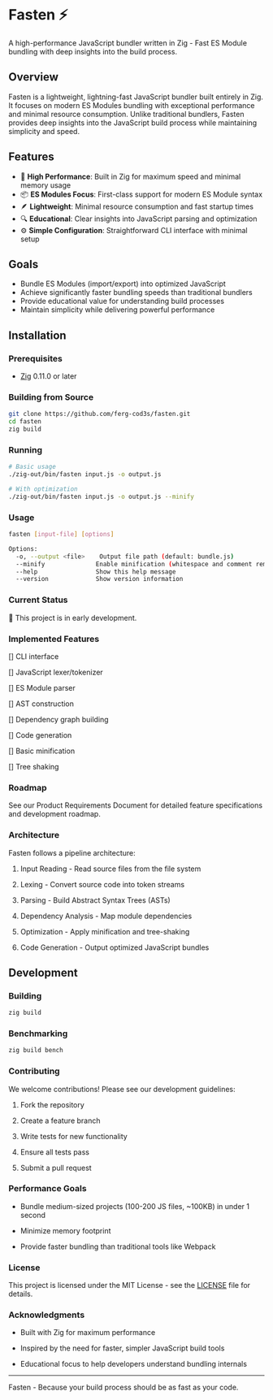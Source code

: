 # Fasten ⚡

A high-performance JavaScript bundler written in Zig - Fast ES Module bundling with deep insights into the build process.

## Overview

Fasten is a lightweight, lightning-fast JavaScript bundler built entirely in Zig. It focuses on modern ES Modules bundling with exceptional performance and minimal resource consumption. Unlike traditional bundlers, Fasten provides deep insights into the JavaScript build process while maintaining simplicity and speed.

## Features

- 🚀 **High Performance**: Built in Zig for maximum speed and minimal memory usage
- 📦 **ES Modules Focus**: First-class support for modern ES Module syntax
- 🪶 **Lightweight**: Minimal resource consumption and fast startup times
- 🔍 **Educational**: Clear insights into JavaScript parsing and optimization
- ⚙️ **Simple Configuration**: Straightforward CLI interface with minimal setup

## Goals

- Bundle ES Modules (import/export) into optimized JavaScript
- Achieve significantly faster bundling speeds than traditional bundlers
- Provide educational value for understanding build processes
- Maintain simplicity while delivering powerful performance

## Installation

### Prerequisites

- [Zig](https://ziglang.org/download/) 0.11.0 or later

### Building from Source

```bash
git clone https://github.com/ferg-cod3s/fasten.git
cd fasten
zig build
```

### Running
```bash
# Basic usage
./zig-out/bin/fasten input.js -o output.js

# With optimization
./zig-out/bin/fasten input.js -o output.js --minify
```

### Usage
```bash
fasten [input-file] [options]

Options:
  -o, --output <file>    Output file path (default: bundle.js)
  --minify              Enable minification (whitespace and comment removal)
  --help                Show this help message
  --version             Show version information
```

### Current Status

🚧 This project is in early development.

### Implemented Features

[] CLI interface

[] JavaScript lexer/tokenizer

[] ES Module parser

[] AST construction

[] Dependency graph building

[] Code generation

[] Basic minification

[] Tree shaking

### Roadmap

See our Product Requirements Document for detailed feature specifications and development roadmap.

### Architecture

Fasten follows a pipeline architecture:

1. Input Reading - Read source files from the file system

2. Lexing - Convert source code into token streams

3. Parsing - Build Abstract Syntax Trees (ASTs)

4. Dependency Analysis - Map module dependencies

5. Optimization - Apply minification and tree-shaking

6. Code Generation - Output optimized JavaScript bundles

## Development

### Building
```bash
zig build
```

### Benchmarking
```bash
zig build bench
```

### Contributing

We welcome contributions! Please see our development guidelines:

1. Fork the repository

2. Create a feature branch

3. Write tests for new functionality

4. Ensure all tests pass

5. Submit a pull request

### Performance Goals

- Bundle medium-sized projects (100-200 JS files, ~100KB) in under 1 second

- Minimize memory footprint

- Provide faster bundling than traditional tools like Webpack

### License

This project is licensed under the MIT License - see the [LICENSE](LICENSE) file for details.

### Acknowledgments

- Built with Zig for maximum performance

- Inspired by the need for faster, simpler JavaScript build tools

- Educational focus to help developers understand bundling internals
---
Fasten - Because your build process should be as fast as your code.
